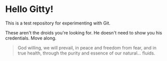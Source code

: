 # Hello Gitty!

This is a test repository for experimenting with Git.

These aren't the droids you're looking for. He doesn't need to show you his credentials. Move along.

> God willing, we will prevail, in peace and freedom from fear, and in true health, through the purity and essence of our natural... fluids.
